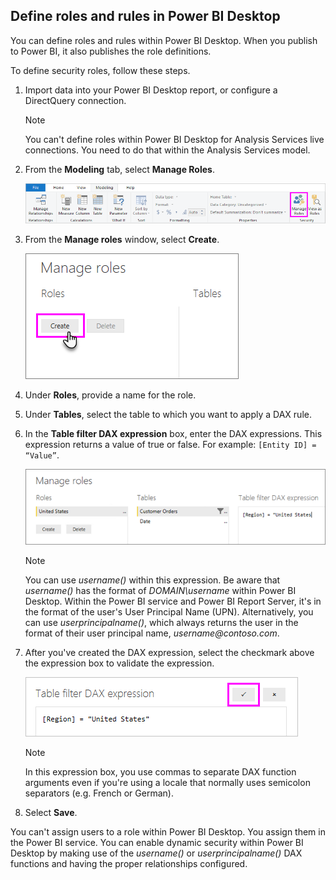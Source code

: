 ## Define roles and rules in Power BI Desktop
You can define roles and rules within Power BI Desktop. When you publish to Power BI, it also publishes the role definitions.

To define security roles, follow these steps.

1. Import data into your Power BI Desktop report, or configure a DirectQuery connection.
   
   > [!NOTE]
   > You can't define roles within Power BI Desktop for Analysis Services live connections. You need to do that within the Analysis Services model.
   > 
   > 
2. From the **Modeling** tab, select **Manage Roles**.
   
   ![Select Manage Roles](./media/rls-desktop-define-roles/powerbi-desktop-security.png)
3. From the **Manage roles** window, select **Create**.
   
   ![Select Create](./media/rls-desktop-define-roles/powerbi-desktop-security-create-role.png)
4. Under **Roles**, provide a name for the role. 
5. Under **Tables**, select the table to which you want to apply a DAX rule.
6. In the **Table filter DAX expression** box, enter the DAX expressions. This expression returns a value of true or false. For example: ```[Entity ID] = “Value”```.
      
   ![Manage roles window](./media/rls-desktop-define-roles/powerbi-desktop-security-create-rule.png)

   > [!NOTE]
   > You can use *username()* within this expression. Be aware that *username()* has the format of *DOMAIN\username* within Power BI Desktop. Within the Power BI service and Power BI Report Server, it's in the format of the user's User Principal Name (UPN). Alternatively, you can use *userprincipalname()*, which always returns the user in the format of their user principal name, *username\@contoso.com*.
   > 
   > 

7. After you've created the DAX expression, select the checkmark above the expression box to validate the expression.
      
   ![Validate DAX expression](./media/rls-desktop-define-roles/powerbi-desktop-security-validate-dax.png)
   
   > [!NOTE]
   > In this expression box, you use commas to separate DAX function arguments even if you're using a locale that normally uses semicolon separators (e.g. French or German). 
   >
   >
   
8. Select **Save**.

You can't assign users to a role within Power BI Desktop. You assign them in the Power BI service. You can enable dynamic security within Power BI Desktop by making use of the *username()* or *userprincipalname()* DAX functions and having the proper relationships configured. 

